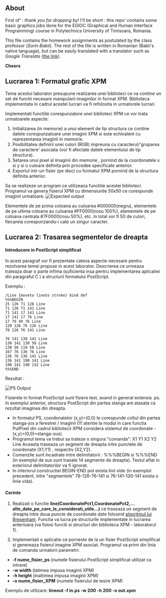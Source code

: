 ## About ##
First of' : *thank you for dropping by!* I'll be short : this repo' contains some basic graphics jobs done for the EGIOC (Graphical and Human Interface Programming) course in Polytechnics University of Timisoara, Romania. 

This file contains the homework assignments as postulated by the class professor (*Sorin Babii*).
The rest of the file is written in Romanian (Babii's native language), but can be easily translated with a translator such as *Google Translate* ([the link](http://translate.google.com/)).

**Cheers**

## Lucrarea 1: Formatul grafic XPM ##
Tema acestui laborator presupune realizarea unei biblioteci ce va contine un set de functii necesare manipularii imaginilor in format XPM. Biblioteca implementata in cadrul acestei lucrari va fi refolosita in urmatorele lucrari.

Implementati functiile corespunzatore unei biblioteci XPM ce vor trata urmatoarele aspecte:

1.  Initializarea (in memorie) a unui element de tip structura ce contine datele corespunzatoare unei imagini XPM si este echivalent cu reprezentarea imaginii in memorie.
2.  Posibilitatea definirii unei culori (RGB) impreuna cu caracterul/'gruparea de caractere' asociata (vor fi afectate datele elementului de tip structura).
3.  Setarea unui pixel al imaginii din memorie , pornind de la coordonatele x si y si o culoare definita prin procedee specificate anterior.
4.  Exportul intr-un fisier (pe disc) cu formatul XPM pornind de la structura definita anterior.

Sa se realizeze un program ce utilizeaza functiile acestei biblioteci. Programul va genera fisierul XPM cu dimensiunile 50x50 ce corespunde imaginii urmatoare:
![Expected output](http://i41.tinypic.com/s266o9.gif)

Elementele de pe prima coloana au culoarea #000000(negru), elementele de pe ultima coloana au culoarea #FF0000(rosu 100%), elementele de pe coloana centrala #7F0000(rosu 50%), etc. In total vor fi 50 de culori, fiecareia corespunzandu-i cate un singur caracter.

## Lucrarea 2: Trasarea segmentelor de dreapta ##
#### Introducere in PostScript simplificat ####
In acest paragraf vor fi prezentate cateva aspecte necesare pentru rezolvarea temei propuse in acest laborator. Descrierea ce urmeaza trateaza doar o parte infima (suficienta insa pentru implementarea aplicatiei din paragraful C ) a structurii formatului PostScript.

Exemplu :

    /Line {moveto lineto stroke} bind def
    %%%BEGIN
    25 126 71 126 Line
    71 126 71 141 Line
    71 141 17 141 Line
    17 141 17 76 Line
    17 76 49 76 Line
    120 126 76 126 Line
    76 126 76 141 Line
    
    76 141 130 141 Line
    130 141 130 58 Line
    130 58 119 58 Line
    167 76 136 76 Line
    136 76 136 141 Line
    136 141 190 141 Line
    190 141 190 132 Line
    %%%END

Rezultat :

![PS Output](http://i43.tinypic.com/kebzid.gif)

Fisierele in format PostScript sunt fisiere text, avand in general extensia .ps. In exemplul anterior, structura PostScript din partea stanga are atasata ca rezultat imaginea din dreapta.

*  In formatul PS, coordonatelor (x,y)=(0,0) le corespunde coltul din partea stanga-jos a ferestrei / imaginii (!!! atentie la modul in care functia PutPixel din cadrul bibliotecii XPM considera sistemul de coordonate - (x,y)=(0,0)=stanga-sus).
*  Programul tema va trebui sa trateze o singura "comanda": X1 Y1 X2 Y2 Line Aceasta traseaza un segment de dreapta intre punctele de coordonate (X1,Y1) , respectiv (X2,Y2).
*  Comenzile sunt incadrate intre delimitatorii : %%%BEGIN si %%%END (in exemplul de sus sunt trasate 14 segmente de dreapta). Textul aflat in exteriorul delimitatorilor va fi ignorat.
*  In interiorul constructiei BEGIN-END pot exista linii vide (in exemplul precedent, intre "segmentele" 76-126-76-141 si 76-141-130-141 exista o linie vida).

#### Cerinte ####
1.  Realizati o functie **line(CoordonatePct1,CoordonatePct2,... alte_date_pe_care_le_considerati_utile...)** ce traseaza un segment de dreapta intre doua puncte de coordonate date folosind [algoritmul lui Bresenham](http://en.wikipedia.org/wiki/Bresenham%27s_line_algorithm). Functia va lucra pe structurile implementate in lucrarea anterioara (va folosi functii si structuri din biblioteca XPM - laboratorul 1).

2.  Implementati o aplicatie ce porneste de la un fisier PostScript simplificat si genereaza fisierul imagine XPM asociat. Programul va primi din linia de comanda urmatorii parametri:

  *  **-f nume_fisier_ps** (numele fisierului PostScript simplificat utilizat ca intrare)
  *  **-w width** (latimea impusa imaginii XPM)
  *  **-h height** (inaltimea impusa imaginii XPM)
  *  **-o nume_fisier_XPM** (numele fisierului de iesire XPM)

Exemplu de utilizare: **lineout -f in.ps -w 200 -h 200 -o out.xpm**
